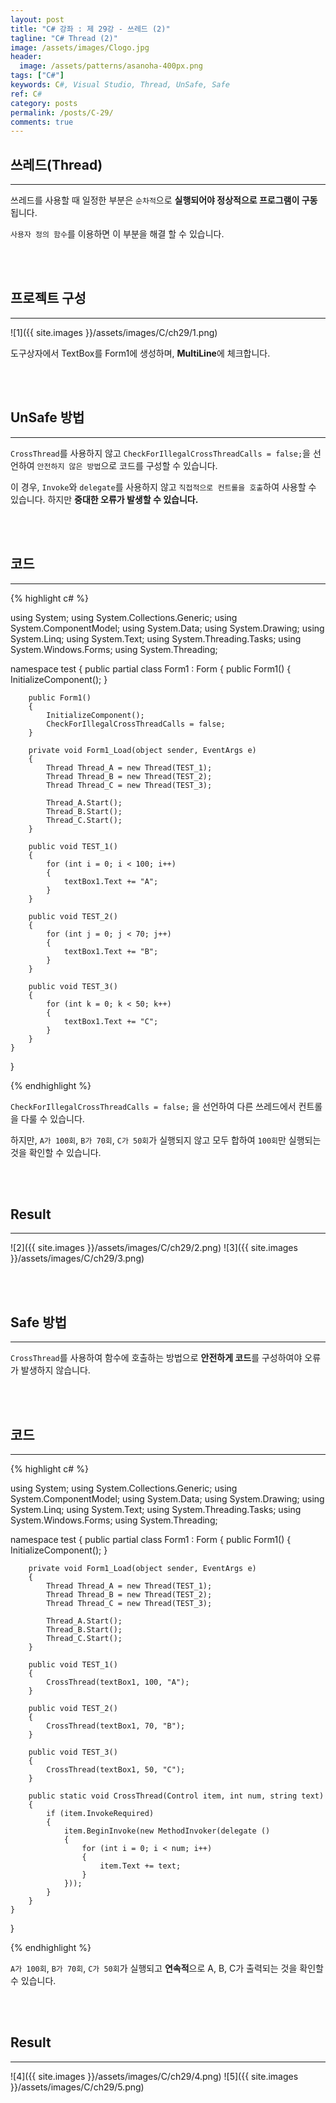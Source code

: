 ```yaml
---
layout: post
title: "C# 강좌 : 제 29강 - 쓰레드 (2)"
tagline: "C# Thread (2)"
image: /assets/images/Clogo.jpg
header:
  image: /assets/patterns/asanoha-400px.png
tags: ["C#"]
keywords: C#, Visual Studio, Thread, UnSafe, Safe
ref: C#
category: posts
permalink: /posts/C-29/
comments: true
---
```


## 쓰레드(Thread) ##
----------

쓰레드를 사용할 때 일정한 부분은 `순차적`으로 **실행되어야 정상적으로 프로그램이 구동**됩니다.

`사용자 정의 함수`를 이용하면 이 부분을 해결 할 수 있습니다.

<br>
<br>

## 프로젝트 구성 ##
----------

![1]({{ site.images }}/assets/images/C/ch29/1.png)

도구상자에서 TextBox를 Form1에 생성하며, **MultiLine**에 체크합니다.

<br>
<br>

## UnSafe 방법 ##
----------

`CrossThread`를 사용하지 않고 `CheckForIllegalCrossThreadCalls = false;`을 선언하여 `안전하지 않은 방법`으로 코드를 구성할 수 있습니다.

이 경우, `Invoke`와 `delegate`를 사용하지 않고 `직접적으로 컨트롤을 호출`하여 사용할 수 있습니다. 하지만 **중대한 오류가 발생할 수 있습니다.**

<br>
<br>

## 코드 ##
----------

{% highlight c# %}

using System;
using System.Collections.Generic;
using System.ComponentModel;
using System.Data;
using System.Drawing;
using System.Linq;
using System.Text;
using System.Threading.Tasks;
using System.Windows.Forms;
using System.Threading;

namespace test
{
    public partial class Form1 : Form
    {
        public Form1()
        {
            InitializeComponent();
        }
        
        public Form1()
        {
            InitializeComponent();
            CheckForIllegalCrossThreadCalls = false;
        }

        private void Form1_Load(object sender, EventArgs e)
        { 
            Thread Thread_A = new Thread(TEST_1);
            Thread Thread_B = new Thread(TEST_2);
            Thread Thread_C = new Thread(TEST_3);

            Thread_A.Start();
            Thread_B.Start();
            Thread_C.Start();
        }

        public void TEST_1()
        {
            for (int i = 0; i < 100; i++)
            {
                textBox1.Text += "A";
            }
        }

        public void TEST_2()
        {
            for (int j = 0; j < 70; j++)
            {
                textBox1.Text += "B";
            }
        }

        public void TEST_3()
        {
            for (int k = 0; k < 50; k++)
            {
                textBox1.Text += "C";
            }
        }
    }
}

{% endhighlight %}

`CheckForIllegalCrossThreadCalls = false;` 을 선언하여 다른 쓰레드에서 컨트롤을 다룰 수 있습니다.

하지만, `A가 100회`, `B가 70회`, `C가 50회`가 실행되지 않고 모두 합하여 `100회`만 실행되는 것을 확인할 수 있습니다.

<br>
<br>

## Result ##
----------

![2]({{ site.images }}/assets/images/C/ch29/2.png)
![3]({{ site.images }}/assets/images/C/ch29/3.png)

<br>
<br>

## Safe 방법 ##
----------

`CrossThread`를 사용하여 함수에 호출하는 방법으로 **안전하게 코드**를 구성하여야 오류가 발생하지 않습니다.

<br>
<br>

## 코드 ##
----------

{% highlight c# %}

using System;
using System.Collections.Generic;
using System.ComponentModel;
using System.Data;
using System.Drawing;
using System.Linq;
using System.Text;
using System.Threading.Tasks;
using System.Windows.Forms;
using System.Threading;

namespace test
{
    public partial class Form1 : Form
    {
        public Form1()
        {
            InitializeComponent();
        }

        private void Form1_Load(object sender, EventArgs e)
        {
            Thread Thread_A = new Thread(TEST_1);
            Thread Thread_B = new Thread(TEST_2);
            Thread Thread_C = new Thread(TEST_3);

            Thread_A.Start();
            Thread_B.Start();
            Thread_C.Start();
        }

        public void TEST_1()
        {
            CrossThread(textBox1, 100, "A");
        }

        public void TEST_2()
        {
            CrossThread(textBox1, 70, "B");
        }

        public void TEST_3()
        {
            CrossThread(textBox1, 50, "C");
        }

        public static void CrossThread(Control item, int num, string text)
        {
            if (item.InvokeRequired)
            {
                item.BeginInvoke(new MethodInvoker(delegate ()
                {
                    for (int i = 0; i < num; i++)
                    {
                        item.Text += text;
                    }
                }));
            }
        }
    }
}
    
{% endhighlight %}

`A가 100회`, `B가 70회`, `C가 50회`가 실행되고 **연속적**으로 A, B, C가 출력되는 것을 확인할 수 있습니다.

<br>
<br>

## Result ##
----------

![4]({{ site.images }}/assets/images/C/ch29/4.png)
![5]({{ site.images }}/assets/images/C/ch29/5.png)

